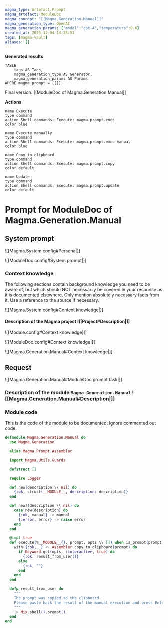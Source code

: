 ```yaml
---
magma_type: Artefact.Prompt
magma_artefact: ModuleDoc
magma_concept: "[[Magma.Generation.Manual]]"
magma_generation_type: OpenAI
magma_generation_params: {"model":"gpt-4","temperature":0.6}
created_at: 2023-12-04 14:36:51
tags: [magma-vault]
aliases: []
---
```


**Generated results**

```dataview
TABLE
	tags AS Tags,
	magma_generation_type AS Generator,
	magma_generation_params AS Params
WHERE magma_prompt = [[]]
```

Final version: [[ModuleDoc of Magma.Generation.Manual]]

**Actions**

```button
name Execute
type command
action Shell commands: Execute: magma.prompt.exec
color blue
```
```button
name Execute manually
type command
action Shell commands: Execute: magma.prompt.exec-manual
color blue
```
```button
name Copy to clipboard
type command
action Shell commands: Execute: magma.prompt.copy
color default
```
```button
name Update
type command
action Shell commands: Execute: magma.prompt.update
color default
```

# Prompt for ModuleDoc of Magma.Generation.Manual

## System prompt

![[Magma.System.config#Persona|]]

![[ModuleDoc.config#System prompt|]]

### Context knowledge

The following sections contain background knowledge you need to be aware of, but which should NOT necessarily be covered in your response as it is documented elsewhere. Only mention absolutely necessary facts from it. Use a reference to the source if necessary.

![[Magma.System.config#Context knowledge|]]

#### Description of the Magma project ![[Project#Description|]]

![[Module.config#Context knowledge|]]

![[ModuleDoc.config#Context knowledge|]]

![[Magma.Generation.Manual#Context knowledge|]]


## Request

![[Magma.Generation.Manual#ModuleDoc prompt task|]]

### Description of the module `Magma.Generation.Manual` ![[Magma.Generation.Manual#Description|]]

### Module code

This is the code of the module to be documented. Ignore commented out code.

```elixir
defmodule Magma.Generation.Manual do
  use Magma.Generation

  alias Magma.Prompt.Assembler

  import Magma.Utils.Guards

  defstruct []

  require Logger

  def new(description \\ nil) do
    {:ok, struct(__MODULE__, description: description)}
  end

  def new!(description \\ nil) do
    case new(description) do
      {:ok, manual} -> manual
      {:error, error} -> raise error
    end
  end

  @impl true
  def execute(%__MODULE__{}, prompt, opts \\ []) when is_prompt(prompt) do
    with {:ok, _} <- Assembler.copy_to_clipboard(prompt) do
      if Keyword.get(opts, :interactive, true) do
        {:ok, result_from_user()}
      else
        {:ok, ""}
      end
    end
  end

  defp result_from_user do
    """
    The prompt was copied to the clipboard.
    Please paste back the result of the manual execution and press Enter:
    """
    |> Mix.shell().prompt()
  end
end

```
